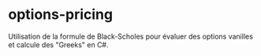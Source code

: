 # options-pricing
 Utilisation de la formule de Black-Scholes pour évaluer des options vanilles et calcule des "Greeks" en C#.
